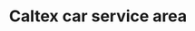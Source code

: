 ---
title: "Caltex car service area"
url: /cubao-quezon-city/caltex-car-service-area/
shop: Autowerkstatt
---